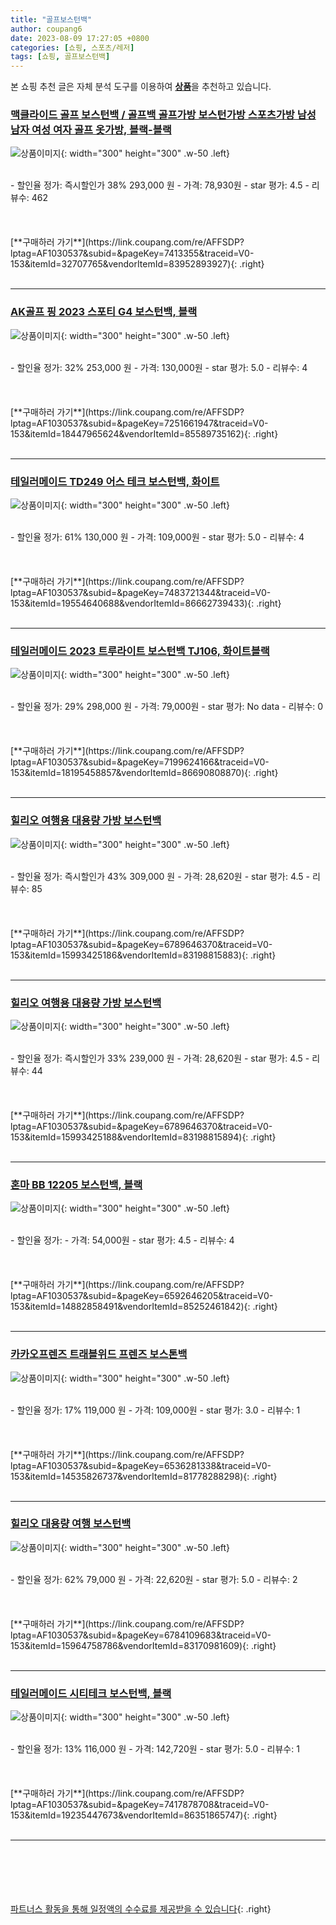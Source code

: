 ```yaml
---
title: "골프보스턴백"
author: coupang6
date: 2023-08-09 17:27:05 +0800
categories: [쇼핑, 스포츠/레저]
tags: [쇼핑, 골프보스턴백]
---
```


본 쇼핑 추천 글은 자체 분석 도구를 이용하여 [**상품**](https://link.coupang.com/a/bao1ui)을 추천하고 있습니다.

### [맥클라이드 골프 보스턴백 / 골프백 골프가방 보스턴가방 스포츠가방 남성 남자 여성 여자 골프 옷가방, 블랙-블랙](https://link.coupang.com/re/AFFSDP?lptag=AF1030537&subid=&pageKey=7413355&traceid=V0-153&itemId=32707765&vendorItemId=83952893927)

![상품이미지](https://thumbnail10.coupangcdn.com/thumbnails/remote/230x230ex/image/vendor_inventory/8c47/1b17b3dd8552224be5a04d8fc150b6e1e335ef29ac9d8353356458b889e5.jpg){: width="300" height="300" .w-50 .left}


<br>
- 할인율 정가: 즉시할인가 38%  293,000   원
- 가격: 78,930원
- star 평가: 4.5
- 리뷰수: 462
<br>
<br>
<br>
<br>
[**구매하러 가기**](https://link.coupang.com/re/AFFSDP?lptag=AF1030537&subid=&pageKey=7413355&traceid=V0-153&itemId=32707765&vendorItemId=83952893927){: .right}
<br>
<br>

---

### [AK골프 핑 2023 스포티 G4 보스턴백, 블랙](https://link.coupang.com/re/AFFSDP?lptag=AF1030537&subid=&pageKey=7251661947&traceid=V0-153&itemId=18447965624&vendorItemId=85589735162)

![상품이미지](https://thumbnail7.coupangcdn.com/thumbnails/remote/230x230ex/image/vendor_inventory/82ed/e2fc4f56eb1dcd1003e3c1346c085ef0e6e897b4b39338dea9234dce96f6.jpg){: width="300" height="300" .w-50 .left}


<br>
- 할인율 정가: 32%  253,000   원
- 가격: 130,000원
- star 평가: 5.0
- 리뷰수: 4
<br>
<br>
<br>
<br>
[**구매하러 가기**](https://link.coupang.com/re/AFFSDP?lptag=AF1030537&subid=&pageKey=7251661947&traceid=V0-153&itemId=18447965624&vendorItemId=85589735162){: .right}
<br>
<br>

---

### [테일러메이드 TD249 어스 테크 보스턴백, 화이트](https://link.coupang.com/re/AFFSDP?lptag=AF1030537&subid=&pageKey=7483721344&traceid=V0-153&itemId=19554640688&vendorItemId=86662739433)

![상품이미지](https://thumbnail7.coupangcdn.com/thumbnails/remote/230x230ex/image/vendor_inventory/3a09/795284206215435654b3afae42b22110c12896db99d0f2646f32129b1d9c.jpg){: width="300" height="300" .w-50 .left}


<br>
- 할인율 정가: 61%  130,000   원
- 가격: 109,000원
- star 평가: 5.0
- 리뷰수: 4
<br>
<br>
<br>
<br>
[**구매하러 가기**](https://link.coupang.com/re/AFFSDP?lptag=AF1030537&subid=&pageKey=7483721344&traceid=V0-153&itemId=19554640688&vendorItemId=86662739433){: .right}
<br>
<br>

---

### [테일러메이드 2023 트루라이트 보스턴백 TJ106, 화이트블랙](https://link.coupang.com/re/AFFSDP?lptag=AF1030537&subid=&pageKey=7199624166&traceid=V0-153&itemId=18195458857&vendorItemId=86690808870)

![상품이미지](https://thumbnail10.coupangcdn.com/thumbnails/remote/230x230ex/image/vendor_inventory/0618/956175b3575fad1fe01599c1b57d5a0e8f7bfd293f84c7033be8793acf34.jpg){: width="300" height="300" .w-50 .left}


<br>
- 할인율 정가: 29%  298,000   원
- 가격: 79,000원
- star 평가: No data
- 리뷰수: 0
<br>
<br>
<br>
<br>
[**구매하러 가기**](https://link.coupang.com/re/AFFSDP?lptag=AF1030537&subid=&pageKey=7199624166&traceid=V0-153&itemId=18195458857&vendorItemId=86690808870){: .right}
<br>
<br>

---

### [힐리오 여행용 대용량 가방 보스턴백](https://link.coupang.com/re/AFFSDP?lptag=AF1030537&subid=&pageKey=6789646370&traceid=V0-153&itemId=15993425186&vendorItemId=83198815883)

![상품이미지](https://thumbnail6.coupangcdn.com/thumbnails/remote/230x230ex/image/retail/images/2022/09/21/10/7/b01c1edb-1feb-498e-bcbd-223358d2ef43.jpg){: width="300" height="300" .w-50 .left}


<br>
- 할인율 정가: 즉시할인가 43%  309,000   원
- 가격: 28,620원
- star 평가: 4.5
- 리뷰수: 85
<br>
<br>
<br>
<br>
[**구매하러 가기**](https://link.coupang.com/re/AFFSDP?lptag=AF1030537&subid=&pageKey=6789646370&traceid=V0-153&itemId=15993425186&vendorItemId=83198815883){: .right}
<br>
<br>

---

### [힐리오 여행용 대용량 가방 보스턴백](https://link.coupang.com/re/AFFSDP?lptag=AF1030537&subid=&pageKey=6789646370&traceid=V0-153&itemId=15993425188&vendorItemId=83198815894)

![상품이미지](https://thumbnail10.coupangcdn.com/thumbnails/remote/230x230ex/image/retail/images/2022/09/21/10/3/068a5324-418f-4eb1-a641-abde87ffd811.jpg){: width="300" height="300" .w-50 .left}


<br>
- 할인율 정가: 즉시할인가 33%  239,000   원
- 가격: 28,620원
- star 평가: 4.5
- 리뷰수: 44
<br>
<br>
<br>
<br>
[**구매하러 가기**](https://link.coupang.com/re/AFFSDP?lptag=AF1030537&subid=&pageKey=6789646370&traceid=V0-153&itemId=15993425188&vendorItemId=83198815894){: .right}
<br>
<br>

---

### [혼마 BB 12205 보스턴백, 블랙](https://link.coupang.com/re/AFFSDP?lptag=AF1030537&subid=&pageKey=6592646205&traceid=V0-153&itemId=14882858491&vendorItemId=85252461842)

![상품이미지](https://thumbnail6.coupangcdn.com/thumbnails/remote/230x230ex/image/vendor_inventory/e67f/4b2681e238e8b12bf2be388f8c4c15df6dcf76c739ff0a95cee2bbad1c26.jpg){: width="300" height="300" .w-50 .left}


<br>
- 할인율 정가: 
- 가격: 54,000원
- star 평가: 4.5
- 리뷰수: 4
<br>
<br>
<br>
<br>
[**구매하러 가기**](https://link.coupang.com/re/AFFSDP?lptag=AF1030537&subid=&pageKey=6592646205&traceid=V0-153&itemId=14882858491&vendorItemId=85252461842){: .right}
<br>
<br>

---

### [카카오프렌즈 트래블위드 프렌즈 보스톤백](https://link.coupang.com/re/AFFSDP?lptag=AF1030537&subid=&pageKey=6536281338&traceid=V0-153&itemId=14535826737&vendorItemId=81778288298)

![상품이미지](https://thumbnail10.coupangcdn.com/thumbnails/remote/230x230ex/image/retail/images/2022/05/23/9/8/c47f268a-b16b-4555-a11c-b8a0a32cc490.jpg){: width="300" height="300" .w-50 .left}


<br>
- 할인율 정가: 17%  119,000   원
- 가격: 109,000원
- star 평가: 3.0
- 리뷰수: 1
<br>
<br>
<br>
<br>
[**구매하러 가기**](https://link.coupang.com/re/AFFSDP?lptag=AF1030537&subid=&pageKey=6536281338&traceid=V0-153&itemId=14535826737&vendorItemId=81778288298){: .right}
<br>
<br>

---

### [힐리오 대용량 여행 보스턴백](https://link.coupang.com/re/AFFSDP?lptag=AF1030537&subid=&pageKey=6784109683&traceid=V0-153&itemId=15964758786&vendorItemId=83170981609)

![상품이미지](https://thumbnail10.coupangcdn.com/thumbnails/remote/230x230ex/image/rs_quotation_api/7kgfxi1z/9d23d1a2f31e41a48018b83315c21d61.jpg){: width="300" height="300" .w-50 .left}


<br>
- 할인율 정가: 62%  79,000   원
- 가격: 22,620원
- star 평가: 5.0
- 리뷰수: 2
<br>
<br>
<br>
<br>
[**구매하러 가기**](https://link.coupang.com/re/AFFSDP?lptag=AF1030537&subid=&pageKey=6784109683&traceid=V0-153&itemId=15964758786&vendorItemId=83170981609){: .right}
<br>
<br>

---

### [테일러메이드 시티테크 보스턴백, 블랙](https://link.coupang.com/re/AFFSDP?lptag=AF1030537&subid=&pageKey=7417878708&traceid=V0-153&itemId=19235447673&vendorItemId=86351865747)

![상품이미지](https://thumbnail6.coupangcdn.com/thumbnails/remote/230x230ex/image/retail/images/2023/06/22/14/6/8b3a0732-49c9-4716-9269-e11e6f30697c.png){: width="300" height="300" .w-50 .left}


<br>
- 할인율 정가: 13%  116,000   원
- 가격: 142,720원
- star 평가: 5.0
- 리뷰수: 1
<br>
<br>
<br>
<br>
[**구매하러 가기**](https://link.coupang.com/re/AFFSDP?lptag=AF1030537&subid=&pageKey=7417878708&traceid=V0-153&itemId=19235447673&vendorItemId=86351865747){: .right}
<br>
<br>

---
<br><br><br><br><br> [파트너스 활동을 통해 일정액의 수수료를 제공받을 수 있습니다](https://link.coupang.com/a/bao1ui){: .right}